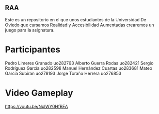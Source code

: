 ## RAA
Este es un repositorio en el que unos estudiantes de la Universidad De Oviedo que cursamos Realidad y Accesibilidad Aumentadas crearemos un juego para la asignatura.

# Participantes
Pedro Limeres Granado uo282763
Alberto Guerra Rodas uo282421
Sergio Rodríguez García uo282598
Manuel Hernández Cuartas uo283681
Mateo García Subiran uo278193
Jorge Toraño Herrera uo276853

# Video Gameplay
https://youtu.be/NxIWY0HfBEA
